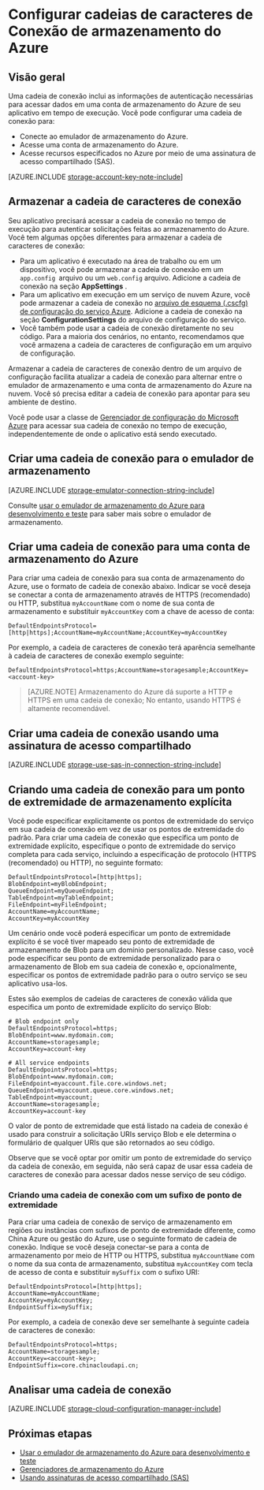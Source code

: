 <properties 
    pageTitle="Configurar uma cadeia de Conexão para o armazenamento do Azure | Microsoft Azure"
    description="Configure uma cadeia de conexão para uma conta de armazenamento do Azure. Uma cadeia de conexão inclui as informações necessárias para autenticar o acesso a uma conta de armazenamento de seu aplicativo em tempo de execução."
    services="storage"
    documentationCenter=""
    authors="tamram"
    manager="carmonm"
    editor="tysonn"/>

<tags
    ms.service="storage"
    ms.workload="storage"
    ms.tgt_pltfrm="na"
    ms.devlang="na"
    ms.topic="article"
    ms.date="10/18/2016"
    ms.author="tamram"/>

# <a name="configure-azure-storage-connection-strings"></a>Configurar cadeias de caracteres de Conexão de armazenamento do Azure

## <a name="overview"></a>Visão geral

Uma cadeia de conexão inclui as informações de autenticação necessárias para acessar dados em uma conta de armazenamento do Azure de seu aplicativo em tempo de execução. Você pode configurar uma cadeia de conexão para:

- Conecte ao emulador de armazenamento do Azure.
- Acesse uma conta de armazenamento do Azure.
- Acesse recursos especificados no Azure por meio de uma assinatura de acesso compartilhado (SAS).

[AZURE.INCLUDE [storage-account-key-note-include](../../includes/storage-account-key-note-include.md)]

## <a name="storing-your-connection-string"></a>Armazenar a cadeia de caracteres de conexão

Seu aplicativo precisará acessar a cadeia de conexão no tempo de execução para autenticar solicitações feitas ao armazenamento do Azure. Você tem algumas opções diferentes para armazenar a cadeia de caracteres de conexão:

- Para um aplicativo é executado na área de trabalho ou em um dispositivo, você pode armazenar a cadeia de conexão em um `app.config `arquivo ou um `web.config` arquivo. Adicione a cadeia de conexão na seção **AppSettings** .
- Para um aplicativo em execução em um serviço de nuvem Azure, você pode armazenar a cadeia de conexão no [arquivo de esquema (.cscfg) de configuração do serviço Azure](https://msdn.microsoft.com/library/ee758710.aspx). Adicione a cadeia de conexão na seção **ConfigurationSettings** do arquivo de configuração do serviço.
- Você também pode usar a cadeia de conexão diretamente no seu código. Para a maioria dos cenários, no entanto, recomendamos que você armazena a cadeia de caracteres de configuração em um arquivo de configuração.

Armazenar a cadeia de caracteres de conexão dentro de um arquivo de configuração facilita atualizar a cadeia de conexão para alternar entre o emulador de armazenamento e uma conta de armazenamento do Azure na nuvem. Você só precisa editar a cadeia de conexão para apontar para seu ambiente de destino.

Você pode usar a classe de [Gerenciador de configuração do Microsoft Azure](https://www.nuget.org/packages/Microsoft.WindowsAzure.ConfigurationManager/) para acessar sua cadeia de conexão no tempo de execução, independentemente de onde o aplicativo está sendo executado.

## <a name="create-a-connection-string-to-the-storage-emulator"></a>Criar uma cadeia de conexão para o emulador de armazenamento

[AZURE.INCLUDE [storage-emulator-connection-string-include](../../includes/storage-emulator-connection-string-include.md)]

Consulte [usar o emulador de armazenamento do Azure para desenvolvimento e teste](storage-use-emulator.md) para saber mais sobre o emulador de armazenamento.

## <a name="create-a-connection-string-to-an-azure-storage-account"></a>Criar uma cadeia de conexão para uma conta de armazenamento do Azure

Para criar uma cadeia de conexão para sua conta de armazenamento do Azure, use o formato de cadeia de conexão abaixo. Indicar se você deseja se conectar a conta de armazenamento através de HTTPS (recomendado) ou HTTP, substitua `myAccountName` com o nome de sua conta de armazenamento e substituir `myAccountKey` com a chave de acesso de conta:

    DefaultEndpointsProtocol=[http|https];AccountName=myAccountName;AccountKey=myAccountKey

Por exemplo, a cadeia de caracteres de conexão terá aparência semelhante à cadeia de caracteres de conexão exemplo seguinte:

    DefaultEndpointsProtocol=https;AccountName=storagesample;AccountKey=<account-key>

> [AZURE.NOTE] Armazenamento do Azure dá suporte a HTTP e HTTPS em uma cadeia de conexão; No entanto, usando HTTPS é altamente recomendável.

## <a name="create-a-connection-string-using-a-shared-access-signature"></a>Criar uma cadeia de conexão usando uma assinatura de acesso compartilhado

[AZURE.INCLUDE [storage-use-sas-in-connection-string-include](../../includes/storage-use-sas-in-connection-string-include.md)]

## <a name="creating-a-connection-string-to-an-explicit-storage-endpoint"></a>Criando uma cadeia de conexão para um ponto de extremidade de armazenamento explícita

Você pode especificar explicitamente os pontos de extremidade do serviço em sua cadeia de conexão em vez de usar os pontos de extremidade do padrão. Para criar uma cadeia de conexão que especifica um ponto de extremidade explícito, especifique o ponto de extremidade do serviço completa para cada serviço, incluindo a especificação de protocolo (HTTPS (recomendado) ou HTTP), no seguinte formato:

    DefaultEndpointsProtocol=[http|https];
    BlobEndpoint=myBlobEndpoint;
    QueueEndpoint=myQueueEndpoint;
    TableEndpoint=myTableEndpoint;
    FileEndpoint=myFileEndpoint;
    AccountName=myAccountName;
    AccountKey=myAccountKey

Um cenário onde você poderá especificar um ponto de extremidade explícito é se você tiver mapeado seu ponto de extremidade de armazenamento de Blob para um domínio personalizado. Nesse caso, você pode especificar seu ponto de extremidade personalizado para o armazenamento de Blob em sua cadeia de conexão e, opcionalmente, especificar os pontos de extremidade padrão para o outro serviço se seu aplicativo usa-los.

Estes são exemplos de cadeias de caracteres de conexão válida que especifica um ponto de extremidade explícito do serviço Blob:

    # Blob endpoint only
    DefaultEndpointsProtocol=https;
    BlobEndpoint=www.mydomain.com;
    AccountName=storagesample;
    AccountKey=account-key

    # All service endpoints
    DefaultEndpointsProtocol=https;
    BlobEndpoint=www.mydomain.com;
    FileEndpoint=myaccount.file.core.windows.net;
    QueueEndpoint=myaccount.queue.core.windows.net;
    TableEndpoint=myaccount;
    AccountName=storagesample;
    AccountKey=account-key

O valor de ponto de extremidade que está listado na cadeia de conexão é usado para construir a solicitação URIs serviço Blob e ele determina o formulário de qualquer URIs que são retornados ao seu código.

Observe que se você optar por omitir um ponto de extremidade do serviço da cadeia de conexão, em seguida, não será capaz de usar essa cadeia de caracteres de conexão para acessar dados nesse serviço de seu código.

### <a name="creating-a-connection-string-with-an-endpoint-suffix"></a>Criando uma cadeia de conexão com um sufixo de ponto de extremidade

Para criar uma cadeia de conexão de serviço de armazenamento em regiões ou instâncias com sufixos de ponto de extremidade diferente, como China Azure ou gestão do Azure, use o seguinte formato de cadeia de conexão. Indique se você deseja conectar-se para a conta de armazenamento por meio de HTTP ou HTTPS, substitua `myAccountName` com o nome da sua conta de armazenamento, substitua `myAccountKey` com tecla de acesso de conta e substituir `mySuffix` com o sufixo URI:


    DefaultEndpointsProtocol=[http|https];
    AccountName=myAccountName;
    AccountKey=myAccountKey;
    EndpointSuffix=mySuffix;


Por exemplo, a cadeia de conexão deve ser semelhante à seguinte cadeia de caracteres de conexão:

    DefaultEndpointsProtocol=https;
    AccountName=storagesample;
    AccountKey=<account-key>;
    EndpointSuffix=core.chinacloudapi.cn;

## <a name="parsing-a-connection-string"></a>Analisar uma cadeia de conexão

[AZURE.INCLUDE [storage-cloud-configuration-manager-include](../../includes/storage-cloud-configuration-manager-include.md)]


## <a name="next-steps"></a>Próximas etapas

- [Usar o emulador de armazenamento do Azure para desenvolvimento e teste](storage-use-emulator.md)
- [Gerenciadores de armazenamento do Azure](storage-explorers.md)
- [Usando assinaturas de acesso compartilhado (SAS)](storage-dotnet-shared-access-signature-part-1.md)
